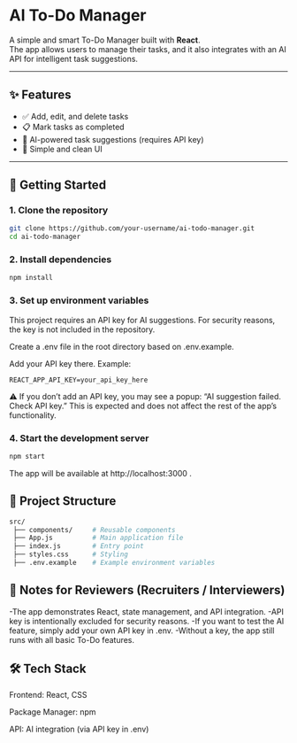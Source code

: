 # AI To-Do Manager

A simple and smart To-Do Manager built with **React**.  
The app allows users to manage their tasks, and it also integrates with an AI API for intelligent task suggestions.

---

## ✨ Features
- ✅ Add, edit, and delete tasks
- 📋 Mark tasks as completed
- 🤖 AI-powered task suggestions (requires API key)
- 🎨 Simple and clean UI

---

## 🚀 Getting Started

### 1. Clone the repository
```bash
git clone https://github.com/your-username/ai-todo-manager.git
cd ai-todo-manager
```
### 2. Install dependencies
```bash
npm install
```

### 3. Set up environment variables

This project requires an API key for AI suggestions.
For security reasons, the key is not included in the repository.

Create a .env file in the root directory based on .env.example.

Add your API key there. Example:
```env
REACT_APP_API_KEY=your_api_key_here
```
⚠️ If you don’t add an API key, you may see a popup:
“AI suggestion failed. Check API key.”
This is expected and does not affect the rest of the app’s functionality.

### 4. Start the development server
```bash
npm start
```
The app will be available at http://localhost:3000
.

## 📂 Project Structure
```bash
src/
 ├── components/     # Reusable components
 ├── App.js          # Main application file
 ├── index.js        # Entry point
 ├── styles.css      # Styling
 ├── .env.example    # Example environment variables
```

## 🔑 Notes for Reviewers (Recruiters / Interviewers)

-The app demonstrates React, state management, and API integration.
-API key is intentionally excluded for security reasons.
-If you want to test the AI feature, simply add your own API key in .env.
-Without a key, the app still runs with all basic To-Do features.

## 🛠️ Tech Stack

Frontend: React, CSS

Package Manager: npm

API: AI integration (via API key in .env)
